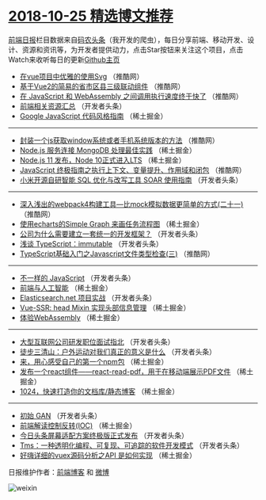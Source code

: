 # [2018-10-25 精选博文推荐](https://toutiao.qdkfweb.cn/date/2018/10/25)

[前端日报](https://qdkfweb.cn/c/news)栏目数据来自[码农头条](https://toutiao.qdkfweb.cn/)（我开发的爬虫），每日分享前端、移动开发、设计、资源和资讯等，为开发者提供动力，点击Star按钮来关注这个项目，点击Watch来收听每日的更新[Github主页](https://github.com/kujian/frontendDaily)
* [在vue项目中优雅的使用Svg](https://toutiao.qdkfweb.cn/90126.html) （推酷网）
* [基于Vue2的简易的省市区县三级联动组件](https://toutiao.qdkfweb.cn/90124.html) （推酷网）
* [在 JavaScript 和 WebAssembly 之间调用执行速度终于快了](https://toutiao.qdkfweb.cn/90122.html) （推酷网）
* [前端相关资源汇总](https://toutiao.qdkfweb.cn/90080.html) （开发者头条）
* [Google JavaScript 代码风格指南](https://toutiao.qdkfweb.cn/90059.html) （稀土掘金）

***
* [封装一个js获取window系统或者手机系统版本的方法](https://toutiao.qdkfweb.cn/90119.html) （推酷网）
* [Node.js 服务连接 MongoDB 处理最佳实践](https://toutiao.qdkfweb.cn/90049.html) （稀土掘金）
* [Node.js 11 发布，Node 10正式进入LTS](https://toutiao.qdkfweb.cn/90050.html) （稀土掘金）
* [JavaScript 终极指南之执行上下文、变量提升、作用域和闭包](https://toutiao.qdkfweb.cn/90120.html) （推酷网）
* [小米开源自研智能 SQL 优化与改写工具 SOAR 使用指南](https://toutiao.qdkfweb.cn/90079.html) （开发者头条）

***
* [深入浅出的webpack4构建工具&#8212;比mock模拟数据更简单的方式(二十一)](https://toutiao.qdkfweb.cn/90123.html) （推酷网）
* [使用echarts的Simple Graph 来画任务流程图](https://toutiao.qdkfweb.cn/90064.html) （稀土掘金）
* [公司为什么需要建立一套统一的开发框架？](https://toutiao.qdkfweb.cn/90081.html) （开发者头条）
* [浅谈 TypeScript：immutable](https://toutiao.qdkfweb.cn/90149.html) （开发者头条）
* [TypeScript基础入门之Javascript文件类型检查(三)](https://toutiao.qdkfweb.cn/90121.html) （推酷网）

***
* [不一样的 JavaScript](https://toutiao.qdkfweb.cn/90152.html) （开发者头条）
* [前端与人工智能](https://toutiao.qdkfweb.cn/90196.html) （稀土掘金）
* [Elasticsearch.net 项目实战](https://toutiao.qdkfweb.cn/90086.html) （开发者头条）
* [Vue-SSR: head Mixin 实现头部信息管理](https://toutiao.qdkfweb.cn/90061.html) （稀土掘金）
* [体验WebAssembly](https://toutiao.qdkfweb.cn/90197.html) （稀土掘金）

***
* [大型互联网公司研发职位面试指北](https://toutiao.qdkfweb.cn/90087.html) （开发者头条）
* [徒步三清山：户外运动对我们真正的意义是什么](https://toutiao.qdkfweb.cn/90155.html) （开发者头条）
* [来，用心感受自己的第一个npm包](https://toutiao.qdkfweb.cn/90052.html) （稀土掘金）
* [发布一个react组件——react-read-pdf，用于在移动端展示PDF文件](https://toutiao.qdkfweb.cn/90186.html) （稀土掘金）
* [1024，快速打造你的文档库/静态博客](https://toutiao.qdkfweb.cn/90062.html) （稀土掘金）

***
* [初始 GAN](https://toutiao.qdkfweb.cn/90145.html) （开发者头条）
* [前端解读控制反转(IOC)](https://toutiao.qdkfweb.cn/90198.html) （稀土掘金）
* [今日头条屏幕适配方案终极版正式发布](https://toutiao.qdkfweb.cn/90088.html) （开发者头条）
* [Tms：一种透明化编程、可复现、可追踪的软件开发模式](https://toutiao.qdkfweb.cn/90156.html) （开发者头条）
* [好嗨详细的vuex源码分析之API 是如何实现](https://toutiao.qdkfweb.cn/90053.html) （稀土掘金）

日报维护作者：[前端博客](https://qdkfweb.cn/) 和 [微博](https://qdkfweb.cn/go/weibo)

![weixin](https://user-images.githubusercontent.com/3055447/38468989-651132ac-3b80-11e8-8e6b-15122322a9d7.png)